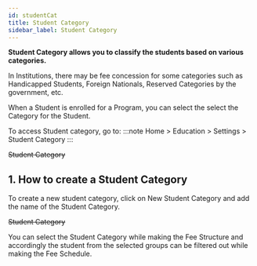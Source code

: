 ```yaml
---
id: studentCat
title: Student Category
sidebar_label: Student Category
---
```


**Student Category allows you to classify the students based on various categories.**

In Institutions, there may be fee concession for some categories such as Handicapped Students, Foreign Nationals, Reserved Categories by the government, etc.

When a Student is enrolled for a Program, you can select the select the Category for the Student.

To access Student category, go to:
:::note
Home > Education > Settings > Student Category
:::

~~Student Category~~

## 1. How to create a Student Category

To create a new student category, click on New Student Category and add the name of the Student Category.

~~Student Category~~

You can select the Student Category while making the Fee Structure and accordingly the student from the selected groups can be filtered out while making the Fee Schedule.
